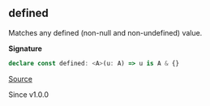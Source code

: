 ## defined

Matches any defined (non-null and non-undefined) value.

**Signature**

```ts
declare const defined: <A>(u: A) => u is A & {}
```

[Source](https://github.com/Effect-TS/effect/tree/main/packages/effect/src/Match.ts#L976)

Since v1.0.0